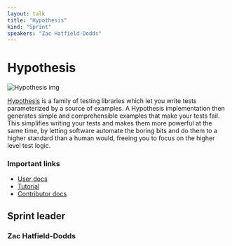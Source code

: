 ```yaml
---
layout: talk
title: "Hypothesis"
kind: "Sprint"
speakers: "Zac Hatfield-Dodds"
---
```


# Hypothesis

![Hypothesis img](https://avatars3.githubusercontent.com/u/18481919?s=200&v=4)

[Hypothesis](https://github.com/HypothesisWorks/hypothesis) is a family of testing libraries which let you write tests parameterized by a source of examples. A Hypothesis implementation then generates simple and comprehensible examples that make your tests fail. This simplifies writing your tests and makes them more powerful at the same time, by letting software automate the boring bits and do them to a higher standard than a human would, freeing you to focus on the higher level test logic.

### Important links

- [User docs]( https://hypothesis.readthedocs.io/en/latest/)
- [Tutorial](https://github.com/Zac-HD/escape-from-automanual-testing)
- [Contributor docs](https://github.com/HypothesisWorks/hypothesis/blob/master/CONTRIBUTING.rst)

## Sprint leader

### Zac Hatfield-Dodds


